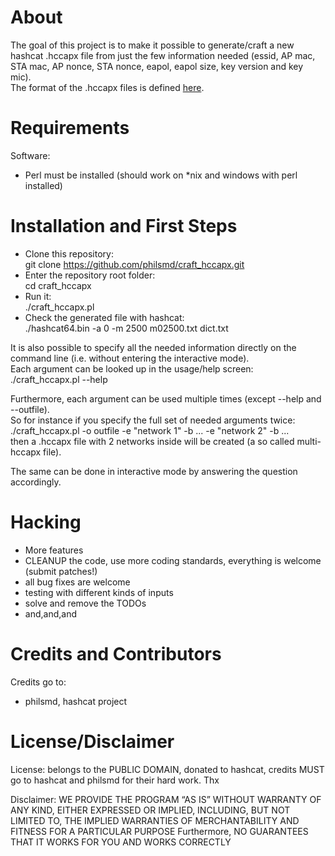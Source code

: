 # About

The goal of this project is to make it possible to generate/craft a new hashcat .hccapx file from just the few information needed (essid, AP mac, STA mac, AP nonce, STA nonce, eapol, eapol size, key version and key mic).  
The format of the .hccapx files is defined [here](https://hashcat.net/wiki/hccapx).

# Requirements

Software:  
- Perl must be installed (should work on *nix and windows with perl installed)


# Installation and First Steps

* Clone this repository:  
    git clone https://github.com/philsmd/craft_hccapx.git  
* Enter the repository root folder:  
    cd craft_hccapx
* Run it:  
    ./craft_hccapx.pl
* Check the generated file with hashcat:  
    ./hashcat64.bin -a 0 -m 2500 m02500.txt dict.txt

It is also possible to specify all the needed information directly on the command line (i.e. without entering the interactive mode).  
Each argument can be looked up in the usage/help screen:  
    ./craft_hccapx.pl --help  
  
Furthermore, each argument can be used multiple times (except --help and --outfile).  
So for instance if you specify the full set of needed arguments twice:  
    ./craft_hccapx.pl -o outfile -e "network 1" -b ... -e "network 2" -b ...  
then a .hccapx file with 2 networks inside will be created (a so called multi-hccapx file).  
  
The same can be done in interactive mode by answering the question accordingly.  

# Hacking

* More features
* CLEANUP the code, use more coding standards, everything is welcome (submit patches!)
* all bug fixes are welcome
* testing with different kinds of inputs
* solve and remove the TODOs
* and,and,and

# Credits and Contributors 
Credits go to:  
  
* philsmd, hashcat project

# License/Disclaimer

License: belongs to the PUBLIC DOMAIN, donated to hashcat, credits MUST go to hashcat and philsmd for their hard work. Thx  
  
Disclaimer: WE PROVIDE THE PROGRAM “AS IS” WITHOUT WARRANTY OF ANY KIND, EITHER EXPRESSED OR IMPLIED, INCLUDING, BUT NOT LIMITED TO, THE IMPLIED WARRANTIES OF MERCHANTABILITY AND FITNESS FOR A PARTICULAR PURPOSE Furthermore, NO GUARANTEES THAT IT WORKS FOR YOU AND WORKS CORRECTLY
